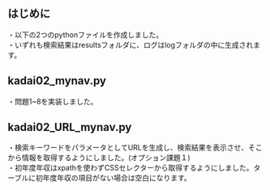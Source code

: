 ## はじめに
・以下の2つのpythonファイルを作成しました。  
・いずれも検索結果はresultsフォルダに、ログはlogフォルダの中に生成されます。  

## kadai02_mynav.py
・問題1~8を実装しました。  
## kadai02_URL_mynav.py
・検索キーワードをパラメータとしてURLを生成し、検索結果を表示させ、そこから情報を取得するようにしました。(オプション課題１)  
・初年度年収はxpathを使わずCSSセレクターから取得するようにしました。ターブルに初年度年収の項目がない場合は空白になります。
